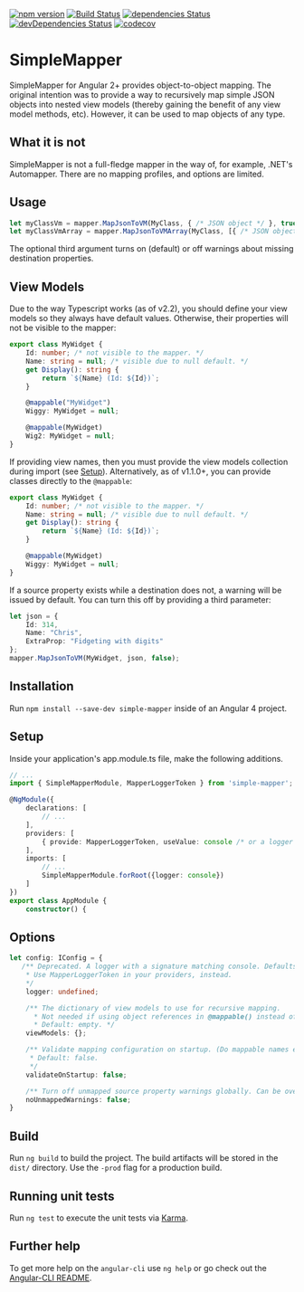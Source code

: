 [![npm version](https://badge.fury.io/js/simple-mapper.svg)](https://badge.fury.io/js/simple-mapper)
[![Build Status](https://travis-ci.org/cdibbs/simple-mapper.svg?branch=master)](https://travis-ci.org/cdibbs/simple-mapper)
[![dependencies Status](https://david-dm.org/cdibbs/simple-mapper/status.svg)](https://david-dm.org/cdibbs/simple-mapper)
[![devDependencies Status](https://david-dm.org/cdibbs/simple-mapper/dev-status.svg)](https://david-dm.org/cdibbs/simple-mapper?type=dev)
[![codecov](https://codecov.io/gh/cdibbs/simple-mapper/branch/master/graph/badge.svg)](https://codecov.io/gh/cdibbs/simple-mapper)


# SimpleMapper
SimpleMapper for Angular 2+ provides object-to-object mapping. The original intention was to provide a way to recursively map simple JSON objects into nested view models (thereby gaining the benefit of any view model methods, etc). However, it can be used to map objects of any type.

## What it is not
SimpleMapper is not a full-fledge mapper in the way of, for example, .NET's Automapper. There are no
mapping profiles, and options are limited.

## Usage

```typescript
let myClassVm = mapper.MapJsonToVM(MyClass, { /* JSON object */ }, true);
let myClassVmArray = mapper.MapJsonToVMArray(MyClass, [{ /* JSON object array */ }], false);
```

The optional third argument turns on (default) or off warnings about missing destination properties.

## View Models
Due to the way Typescript works (as of v2.2), you should define your view models so they always have
default values. Otherwise, their properties will not be visible to the mapper:

```typescript 
export class MyWidget {
    Id: number; /* not visible to the mapper. */
    Name: string = null; /* visible due to null default. */
    get Display(): string { 
        return `${Name} (Id: ${Id})`;
    }

    @mappable("MyWidget")
    Wiggy: MyWidget = null;

    @mappable(MyWidget)
    Wig2: MyWidget = null;
}
```

If providing view names, then you must provide the view models collection during import (see [Setup](#Setup)). Alternatively, as of v1.1.0+, you can provide classes directly to the `@mappable`: 

```typescript 
export class MyWidget {
    Id: number; /* not visible to the mapper. */
    Name: string = null; /* visible due to null default. */
    get Display(): string { 
        return `${Name} (Id: ${Id})`;
    }

    @mappable(MyWidget)
    Wiggy: MyWidget = null; 
}
```

If a source property exists while a destination does not, a warning will be issued by default.
You can turn this off by providing a third parameter:

```typescript
let json = {
    Id: 314,
    Name: "Chris",
    ExtraProp: "Fidgeting with digits"
};
mapper.MapJsonToVM(MyWidget, json, false);
```

## Installation

Run `npm install --save-dev simple-mapper` inside of an Angular 4 project.


## Setup
Inside your application's app.module.ts file, make the following additions.

```typescript
// ...
import { SimpleMapperModule, MapperLoggerToken } from 'simple-mapper';

@NgModule({
    declarations: [
        // ...
    ],
    providers: [
        { provide: MapperLoggerToken, useValue: console /* or a logger matching console's sig */ }
    ],
    imports: [
        // ...
        SimpleMapperModule.forRoot({logger: console})
    ]
})
export class AppModule {
    constructor() {
```

## Options
```typescript
let config: IConfig = {
   /** Deprecated. A logger with a signature matching console. Defaults to console.
    * Use MapperLoggerToken in your providers, instead.
    */
    logger: undefined;

    /** The dictionary of view models to use for recursive mapping. 
      * Not needed if using object references in @mappable() instead of names.
      * Default: empty. */
    viewModels: {};

    /** Validate mapping configuration on startup. (Do mappable names exist in view models?)
     * Default: false.
     */
    validateOnStartup: false;

    /** Turn off unmapped source property warnings globally. Can be overridden at the method level. */
    noUnmappedWarnings: false;
}
```

## Build

Run `ng build` to build the project. The build artifacts will be stored in the `dist/` directory. Use the `-prod` flag for a production build.

## Running unit tests

Run `ng test` to execute the unit tests via [Karma](https://karma-runner.github.io).

## Further help

To get more help on the `angular-cli` use `ng help` or go check out the [Angular-CLI README](https://github.com/angular/angular-cli/blob/master/README.md).
